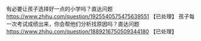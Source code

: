 有必要让孩子选择好一点的小学吗？直达问题	https://www.zhihu.com/question/1925540575475639551 【已处理】
孩子每一次考试成绩出来，你会帮他们分析找原因吗？直达问题	https://www.zhihu.com/question/1889216750509344180 【已处理】

